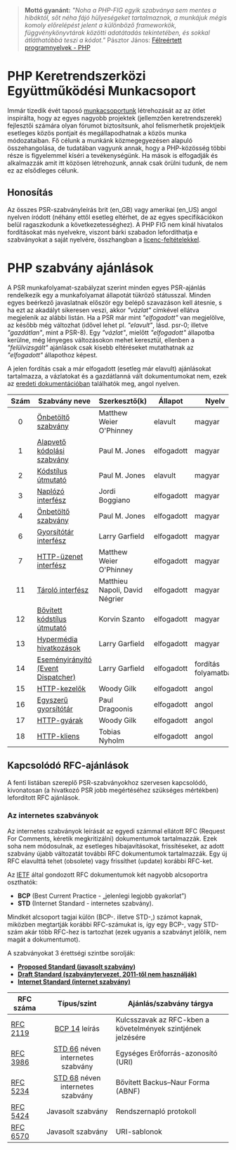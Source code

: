 > **Mottó gyanánt:** *"Noha a PHP-FIG egyik szabványa sem mentes a hibáktól, sőt néha fájó hülyeségeket tartalmaznak, a munkájuk mégis komoly előrelépést jelent a különböző frameworkök, függvénykönyvtárak közötti adatátadás tekintetében, és sokkal átláthatóbbá teszi a kódot."* Pásztor János: [Félreértett programnyelvek - PHP](https://www.refaktor.hu/felreertett-programnyelvek-php/)


PHP Keretrendszerközi Együttműködési Munkacsoport
================================================

Immár tizedik évét taposó [munkacsoportunk](personnel.md) létrehozását az az ötlet inspirálta, hogy az egyes nagyobb projektek (jellemzően keretrendszerek) fejlesztői számára olyan fórumot biztosítsunk, ahol felismerhetik projektjeik esetleges közös pontjait és megállapodhatnak a közös munka módozataiban. Fő célunk a munkánk közmegegyezésen alapuló összehangolása, de tudatában vagyunk annak, hogy a PHP-közösség többi része is figyelemmel kíséri a tevékenységünk. Ha mások is elfogadják és alkalmazzák amit itt közösen létrehozunk, annak csak örülni tudunk, de nem ez az elsődleges célunk.

Honosítás
---------

Az összes PSR-szabványleírás brit (en_GB) vagy amerikai (en_US) angol nyelven íródott (néhány ettől esetleg eltérhet, de az egyes specifikációkon belül ragaszkodunk a következetességhez). A PHP FIG nem kínál hivatalos fordításokat más nyelvekre, viszont bárki szabadon lefordíthatja e szabványokat a saját nyelvére, összhangban a [licenc-feltételekkel](LICENSE.md).


# PHP szabvány ajánlások

A PSR munkafolyamat-szabályzat szerint minden egyes PSR-ajánlás rendelkezik egy a munkafolyamat állapotát tükröző státusszal. Minden egyes beérkező javaslatnak először egy belépő szavazáson kell átesnie, s ha ezt az akadályt sikeresen veszi, akkor *"vázlat"* címkével ellátva megjelenik az alábbi listán. Ha a PSR már mint  *"elfogadott"* van megjelölve, az később még változhat (idővel lehet pl. *"elavult"*, lásd. psr-0; illetve *"gazdátlan"*, mint a PSR-8). Egy *"vázlat"*, mielőtt *"elfogadott"* állapotba kerülne, még lényeges változásokon mehet keresztül, ellenben a *"felülvizsgált"* ajánlások csak kisebb eltéréseket mutathatnak az *"elfogadott"* állapothoz képest.

A jelen fordítás csak a már elfogadott (esetleg már elavult) ajánlásokat tartalmazza, a vázlatokat és a gazdátlanná vált dokumentumokat nem, ezek az [eredeti dokumentációban](https://github.com/php-fig/fig-standards) találhatók meg, angol nyelven.


| Szám | Szabvány neve                       | Szerkesztő(k)                  | Állapot      | Nyelv  |
|:---:|--------------------------------------|--------------------------------|--------------|--------|
| 0   | [Önbetöltő szabvány][psr0]           | Matthew Weier O'Phinney        | elavult      | magyar |
| 1   | [Alapvető kódolási szabvány][psr1]   | Paul M. Jones                  | elfogadott   | magyar |
| 2   | [Kódstílus útmutató][psr2]           | Paul M. Jones                  | elavult      | magyar |
| 3   | [Naplózó interfész][psr3]            | Jordi Boggiano                 | elfogadott   | magyar |
| 4   | [Önbetöltő szabvány][psr4]           | Paul M. Jones                  | elfogadott   | magyar |
| 6   | [Gyorsítótár interfész][psr6]        | Larry Garfield                 | elfogadott   | magyar |
| 7   | [HTTP-üzenet interfész][psr7]        | Matthew Weier O'Phinney        | elfogadott   | magyar |
| 11  | [Tároló interfész][psr11]            | Matthieu Napoli, David Négrier | elfogadott   | magyar |
| 12  | [Bővített kódstílus útmutató][psr12] | Korvin Szanto                  | elfogadott   | magyar |
| 13  | [Hypermédia hivatkozások][psr13]     | Larry Garfield                 | elfogadott   | magyar |
| 14  | [Eseményirányító (Event Dispatcher)][psr14] | Larry Garfield          | elfogadott   | fordítás folyamatban |
| 15  | [HTTP-kezelők][psr15]                | Woody Gilk                     | elfogadott   | angol |
| 16  | [Egyszerű gyorsítótár][psr16]        | Paul Dragoonis                 | elfogadott   | angol |
| 17  | [HTTP-gyárak][psr17]                 | Woody Gilk                     | elfogadott   | angol |
| 18  | [HTTP-kliens][psr18]                 | Tobias Nyholm                  | elfogadott   | angol |


[psr0]: accepted/PSR-0.md
[psr1]: accepted/PSR-1-basic-coding-standard.md
[psr2]: accepted/PSR-2-coding-style-guide.md
[psr3]: accepted/PSR-3-logger-interface.md
[psr4]: accepted/PSR-4-autoloader.md
[psr6]: accepted/PSR-6-cache.md
[psr7]: accepted/PSR-7-http-message.md
[psr11]: accepted/PSR-11-container.md
[psr12]: accepted/PSR-12-extended-coding-style-guide.md
[psr13]: accepted/PSR-13-links.md
[psr14]: accepted/PSR-14-event-dispatcher.md
[psr15]: accepted/PSR-15-request-handlers.md
[psr16]: accepted/PSR-16-simple-cache.md
[psr17]: accepted/PSR-17-http-factory.md
[psr18]: accepted/PSR-18-http-client.md


## Kapcsolódó RFC-ajánlások

A fenti listában szereplő PSR-szabványokhoz szervesen kapcsolódó, kivonatosan
(a hivatkozó PSR jobb megértéséhez szükséges mértékben) lefordított RFC ajánlások.

### Az internetes szabványok

Az internetes szabványok leírását az egyedi számmal ellátott RFC (Request For Comments,
kéretik megkritizálni) dokumentumok tartalmazzák. Ezek soha nem módosulnak, az esetleges
hibajavításokat, frissítéseket, az adott szabvány újabb változatát további RFC
dokumentumok tartalmazzák. Egy új RFC elavulttá tehet (obsolete) vagy frissíthet
(update) korábbi RFC-ket.

Az [IETF](https://hu.wikipedia.org/wiki/IETF) által gondozott RFC dokumentumok két
nagyobb alcsoportra oszthatók:
* **BCP** (Best Current Practice - „jelenlegi legjobb gyakorlat”)
* **STD** (Internet Standard - internetes szabvány).

Mindkét alcsoport tagjai külön (BCP-. illetve STD-,) számot kapnak, miközben megtartják
korábbi RFC-számukat is, így egy BCP-, vagy STD-szám akár több RFC-hez is tartozhat
(ezek ugyanis a szabványt jelölik, nem magát a dokumentumot).

A szabványokat 3 érettségi szintbe sorolják:
* **[Proposed Standard (javasolt szabvány)](https://www.rfc-editor.org/standards#PS)**
* **[Draft Standard (szabványtervezet, 2011-től nem használják)](https://www.rfc-editor.org/standards#DS)**
* **[Internet Standard (internet szabvány)](https://www.rfc-editor.org/standards#IS)**


|   RFC száma                      | Típus/szint |      Ajánlás/szabvány tárgya  |
|----------------------------------|:---------------------:|-------------------------------|
| [RFC 2119](related-rfcs/2119.md) | [BCP 14](https://www.rfc-editor.org/info/bcp14) leírás | Kulcsszavak az RFC-kben a követelmények szintjének jelzésére |
| [RFC 3986](related-rfcs/3986.md) | [STD 66](https://www.rfc-editor.org/info/std66) néven internetes szabvány | Egységes Erőforrás-azonosító (URI) |
| [RFC 5234](related-rfcs/5234.md) | [STD 68](https://www.rfc-editor.org/info/std68) néven internetes szabvány | Bővített Backus–Naur Forma (ABNF) |
| [RFC 5424](related-rfcs/5424.md) | Javasolt szabvány | Rendszernapló protokoll |
| [RFC 6570](related-rfcs/6570.md) | Javasolt szabvány | URI-sablonok |






